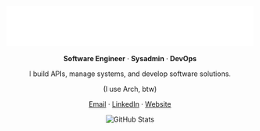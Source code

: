 <p align="center">
  <img alt="life" width="550" src="life.png">
</p>

<p align="center">
  <strong>Software Engineer</strong> · <strong>Sysadmin</strong> · <strong>DevOps</strong>
</p>

<p align="center">
  I build APIs, manage systems, and develop software solutions.
</p>

<p align="center">
  (I use Arch, btw)
</p>

<p align="center">
  <a href="mailto:contact@salimzaidi.site">Email</a> ·
  <a href="https://www.linkedin.com/in/zedsalim/">LinkedIn</a> ·
  <a href="https://salimzaidi.site">Website</a>
</p>
<p align="center">
  <img src="https://github-readme-stats.vercel.app/api?username=zedsalim&show_icons=true&hide_title=true&hide_border=true&theme=highcontrast" alt="GitHub Stats">
</p>
